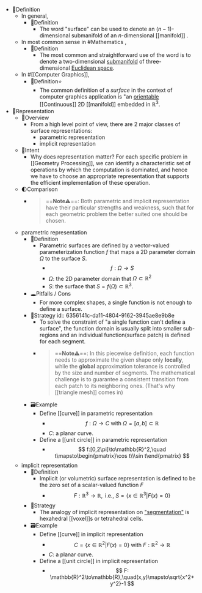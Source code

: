 - 📝Definition
	- In general,
		- 📝Definition
			- The word "surface" can be used to denote an $(n-1)$-dimensional submanifold of an $n$-dimensional [[manifold]] .
	- In most common sense in #Mathematics ,
		- 📝Definition
			- The most common and straightforward use of the word is to denote a two-dimensional [submanifold](https://mathworld.wolfram.com/Submanifold.html) of three-dimensional [Euclidean space](https://mathworld.wolfram.com/EuclideanSpace.html).
	- In #[[Computer Graphics]],
		- 📝Definition⭐
			- The common definition of a *surface* in the context of computer graphics application is "an [orientable](((634ff995-0c5f-4c6d-bcb4-cb0669206cba))) [[Continuous]] 2D [[manifold]] embedded in $\mathbb{R}^3$.
- 🎨Representation
	- 🔭Overview
		- From a high level point of view, there are 2 major classes of surface representations:
			- parametric representation
			- implicit representation
	- 🎯Intent
		- Why does representation matter? For each specific problem in [[Geometry Processing]], we can identify a characteristic set of operations by which the computation is dominated, and hence we have to choose an appropriate representation that supports the efficient implementation of these operation.
	- 🌓Comparison
		- > ==**Note⚠**==: Both parametric and implicit representation have their particular strengths and weakness, such that for each geometric problem the better suited one should be chosen.
	- parametric representation
		- 📝Definition
			- Parametric surfaces are defined by a vector-valued parameterization function $f$ that maps a 2D parameter domain $\Omega$ to the surface $S$.
				- $$
				  f: \Omega\to S
				  $$
				- $\Omega$: the 2D parameter domain that $\Omega\subset\mathbb{R}^2$
				- $S$: the surface that $S=f(\Omega)\subset\mathbb{R}^3$.
		- 🕳Pitfalls / Cons
			- For more complex shapes, a single function is not enough to define a surface.
		- 🏹Strategy
		  id:: 6356141c-da11-4804-9162-3945ae8e9b8e
			- To solve the constraint of "a single function can't define a surface", the function domain is usually split into smaller sub-regions and an individual function(surface patch) is defined for each segment.
			- > ==**Note⚠**==: In this piecewise  definition, each function needs to approximate the given shape only **locally**, while the **global** approximation tolerance is controlled by the size and number of segments. The mathematical challenge is to guarantee a consistent transition from each patch to its neighboring ones. (That's why [[triangle mesh]] comes in)
		- 🗃Example
			- Define [[curve]] in parametric representation
				- $$
				  f: \Omega\to C \text{ with }\Omega=[a,b]\subset\mathbb{R}
				  $$
				- $C$: a planar curve.
			- Define a [[unit circle]] in parametric representation
				- $$
				  f:[0,2\pi]\to\mathbb{R}^2,\quad t\mapsto\begin{pmatrix}\cos t\\\sin t\end{pmatrix}
				  $$
	- implicit representation
		- 📝Definition
			- Implicit (or volumetric) surface representation is defined to be the zero set of a scalar-valued function $F$
				- $$
				  F:\mathbb{R}^3\to\mathbb{R},\text{ i.e., }S=\{x\in\mathbb{R}^3|F(x)=0\}
				  $$
		- 🏹Strategy
			- The analogy of implicit representation on ["segmentation"](((6356141c-da11-4804-9162-3945ae8e9b8e))) is hexahedral [[voxel]]s or tetrahedral cells.
		- 🗃Example
			- Define [[curve]] in implicit representation
				- $$
				  C=\{x\in\mathbb{R}^2|F(x)=0\}\text{ with }F:\mathbb{R}^2\to\mathbb{R}
				  $$
				- $C$: a planar curve.
			- Define a [[unit circle]] in implicit representation
				- $$
				  F: \mathbb{R}^2\to\mathbb{R},\quad(x,y)\mapsto\sqrt{x^2+y^2}-1
				  $$